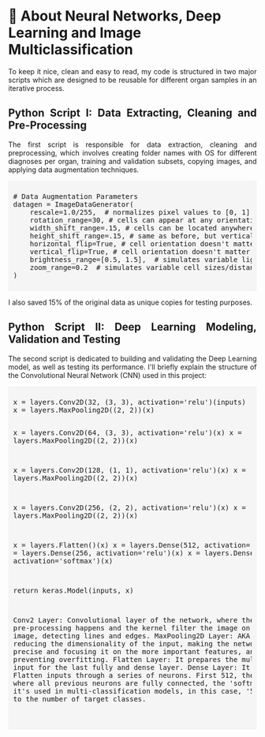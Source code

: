 # 🐍 About Neural Networks, Deep Learning and Image Multiclassification</h1>
<div style="text-align:justify">
To keep it nice, clean and easy to read, my code is structured in two major scripts which are designed to be reusable for different organ samples in an iterative process.

## Python Script I: Data Extracting, Cleaning and Pre-Processing
<p>The first script is responsible for data extraction, cleaning and preprocessing, which involves creating folder names with OS for different diagnoses per organ, training and validation subsets, copying images, and applying data augmentation techniques.</p>
<div style="padding:10px; background-color: #f5f5f5;">
<pre>
# Data Augmentation Parameters
datagen = ImageDataGenerator(
    rescale=1.0/255,  # normalizes pixel values to [0, 1]
    rotation_range=30, # cells can appear at any orientation
    width_shift_range=.15, # cells can be located anywhere
    height_shift_range=.15, # same as before, but vertically
    horizontal_flip=True, # cell orientation doesn't matter
    vertical_flip=True, # cell orientation doesn't matter
    brightness_range=[0.5, 1.5],  # simulates variable lighting/staining
    zoom_range=0.2  # simulates variable cell sizes/distances
)
</pre>
</div>
<p>I also saved 15% of the original data as unique copies for testing purposes.</p>

## Python Script II: Deep Learning Modeling, Validation and Testing
<p>The second script is dedicated to building and validating the Deep Learning model, as well as testing its performance. I'll briefly explain the structure of the Convolutional Neural Network (CNN) used in this project:</p>
<div style="padding:10px; background-color: #f5f5f5;">
<pre>
x = layers.Conv2D(32, (3, 3), activation='relu')(inputs)
x = layers.MaxPooling2D((2, 2))(x)

x = layers.Conv2D(64, (3, 3), activation='relu')(x)
x = layers.MaxPooling2D((2, 2))(x)

x = layers.Conv2D(128, (1, 1), activation='relu')(x)
x = layers.MaxPooling2D((2, 2))(x)

x = layers.Conv2D(256, (2, 2), activation='relu')(x)
x = layers.MaxPooling2D((2, 2))(x)

x = layers.Flatten()(x)
x = layers.Dense(512, activation='relu')(x)
x = layers.Dense(256, activation='relu')(x)
x = layers.Dense(5, activation='softmax')(x)

return keras.Model(inputs, x)

Conv2 Layer: Convolutional layer of the network, where the image pre-processing happens and the kernel filter the image on the whole image, detecting lines and edges.
MaxPooling2D Layer: AKA downsampling, reducing the dimensionality of the input, making the network more precise and focusing it on the more important features, and also, preventing overfitting.
Flatten Layer: It prepares the multi-dimensional input for the last fully and dense layer.
Dense Layer: It takes the Flatten inputs through a series of neurons. First 512, then 256. It's where all previous neurons are fully connected, the 'softmax' activation it's used in multi-classification models, in this case, '5' corresponds to the number of target classes.
    
</pre>
</div>

